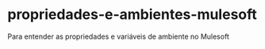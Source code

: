 # propriedades-e-ambientes-mulesoft
Para entender as propriedades e variáveis de ambiente no Mulesoft
